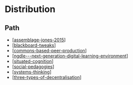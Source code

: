 # Distribution

## Path

- [[assemblage-jones-2015]]
- [[blackboard-tweaks]]
- [[commons-based-peer-production]]
- [[ngdle---next-generation-digital-learning-environment]]
- [[situated-cognition]]
- [[social-pedagogies]]
- [[systems-thinking]]
- [[three-types-of-decentralisation]]

[//begin]: # "Autogenerated link references for markdown compatibility"
[assemblage-jones-2015]: Distribution/assemblage-jones-2015 "Assemblage (Jones, 2015)"
[blackboard-tweaks]: Distribution/blackboard-tweaks "Blackboard tweaks"
[commons-based-peer-production]: Distribution/commons-based-peer-production "Commons-based peer production"
[ngdle---next-generation-digital-learning-environment]: Distribution/ngdle---next-generation-digital-learning-environment "NGDLE - Next Generation Digital Learning Environment"
[situated-cognition]: Distribution/situated-cognition "Situated cognition"
[social-pedagogies]: Distribution/social-pedagogies "Social Pedagogies"
[systems-thinking]: Distribution/systems-thinking "Systems thinking"
[three-types-of-decentralisation]: Distribution/three-types-of-decentralisation "Three types of decentralisation"
[//end]: # "Autogenerated link references"